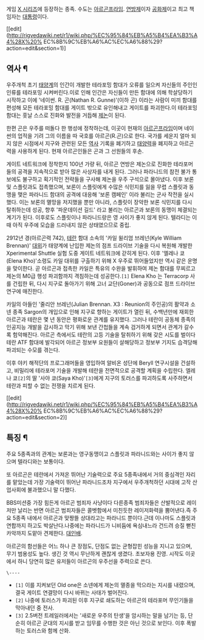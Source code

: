 게임 [X 시리즈](X%20%EC%8B%9C%EB%A6%AC%EC%A6%88.md)에 등장하는 종족. 수도는 [아르곤프라임](%EC%95%84%EB%A5%B4%EA%B3%A4%20%ED%94%84%EB%9D%BC%EC%9E%84.md).
[연방제](%EC%97%B0%EB%B0%A9%EC%A0%9C.md)이자
[공화제](%EA%B3%B5%ED%99%94%EC%A0%9C.md)이고 최고 책임자는
[대통령](%EB%8C%80%ED%86%B5%EB%A0%B9.md)이다.

[[edit](http://rigvedawiki.net/r1/wiki.php/%EC%95%84%EB%A5%B4%EA%B3%A4%28X%20%
EC%8B%9C%EB%A6%AC%EC%A6%88%29?action=edit&section=1)]

## 역사 ¶

우주개척 초기 [태양계](%ED%83%9C%EC%96%91%EA%B3%84.md)의 인간이 개발한 테라포밍 함대가 오류를 일으켜
자신들의 주인인 인류를 테라포밍 시켜버린다.이로 인해 인간은 자신들이 만든 함대에 의해 학살당하기 시작하고 이에 '네이썬. R.
곤(Nathan R. Gunne)'(이하 곤) 이라는 사람이 미끼 함대를 편성해 모든 테라포밍 함대를 게이트 밖으로 유인해내고 게이트를
파괴한다.이 테라포밍 함대는 훗날 스스로 진화와 발전을 거듭해 [제논](%EC%A0%9C%EB%85%BC.md)이 된다.

  

한편 곤은 우주를 떠돌다 한 행성에 정착하는데, 이곳이 현재의 [아르곤프라임](%EC%95%84%EB%A5%B4%EA%B3%A4%20%ED%94%84%EB%9D%BC%EC%9E%84.md)이며 네이썬의
업적을 기려 그의 이름을 따 국호를 아르곤(R.곤)으로 한다. 국가를 세운지 얼마 되지 않은 시점에서 지구와 관련된 모든
[역사](%EC%97%AD%EC%82%AC.md) 기록을 폐기하고
[태양력](%ED%83%9C%EC%96%91%EB%A0%A5.md)을 폐지하고 아르곤력을 사용하게 된다. 현재 아르곤인들은 곤과 그
선원들의 후손.

  

게이트 네트워크에 정착한지 100년 가량 뒤, 아르곤 연방은 제논으로 진화한 테라포머들의 공격을 지속적으로 받아 많은 사상자를 내게 된다.
그러나 파라니드의 참전 불가 통보에도 불구하고 획기적인 전략들을 구사해 제논을 우주 구석으로 몰아냈다. 이후 보론 및 스플릿과도 접촉했으며,
보론이 스플릿에게 수많은 식민지를 잃을 무렵 스플릿과 동맹을 맺은 파라니드 함대의 공격에 대응해 '보론 캠페인' 이라 불리는 군사 작전을
실시했다. 이는 보론의 멸망을 저지했을 뿐만 아니라, 스플릿이 장악한 보론 식민지를 다시 탈취하는데 성공, 향후 '파운데이션 길드' 라고
불리는 아르곤과 보론의 동맹이 체결되는 계기가 된다. 이후로도 스플릿이나 파라니드랑은 영 사이가 좋지 않게 된다. 텔라디는 이때 아직 우주에
모습을 드러내지 않은 상태였으므로 중립.

  

2912년 경(아르곤력 742), [테란](%ED%85%8C%EB%9E%80.md) 함대 소속의 '카일 윌리엄 브레넌(Kyle
William Brennan)' [대위](%EB%8C%80%EC%9C%84.md)가 태양계에 난입한 제논의 점프 드라이브 기술을 다시
복원해 개발한 Xperimental Shuttle 실험 도중 게이트 네트워크에 갇히게 된다. 이후 '엘레나 쿄(Elena Kho)'소령도
카일 대위를 구출하기 위해 X 우주로 뛰어들었지만 역시 같은 운명을 맞이한다. 곧 아르곤과 접촉한 카일은 특유의 수완을 발휘하여 제논 함대를
무찌르고 제논의 M0급 행성 파괴함까지 격침하는데 성공한다.`[1]` Elena Kho 는 Terracorp 사를 건립한 뒤, 다시 지구로
돌아가기 위해 고너 교단(Goner)과 공동으로 점프 드라이브 연구에 매진한다.

  

카일의 아들인 '줄리안 브레넌(Julian Brennan. X3 : Reunion의 주인공)의 활약과 소넨 종족 Sargon의 개입으로 인해
지구로 향하는 게이트가 열린 뒤, 수백년만에 재회한 아르곤과 테란은 몇 년 동안은 평화로운 관계를 유지했다. 그러나 테란이 공동체 종족의
인공지능 개발을 감시하고 막기 위해 보낸 간첩들을 계속 검거하게 되면서 관계가 갈수록 험악해진다. 아르곤 측에서도 테란의 고등 기술을
탈취하기 위해 갖은 시도를 벌이다 테란 ATF 함대에 발각되어 아르곤 정보부 요원들이 살해당하고 정보부 기지도 습격당해 파괴되는 수모를
겪는다.

  

이후 야키 해적단의 프로그래머들을 영입하여 알비온 성단에 Beryll 연구시설을 건설하고, 비밀리에 테라포머 기술을 개발해 테란을 전면적으로
공격할 계획을 수립한다. 엘레나 쿄`[2]`의 딸 '사야 쿄(Saya Kho)'`[3]`에게 지구의 토러스를 파괴하도록 사주하면서 테란과
피할 수 없는 전쟁을 치르게 된다.

[[edit](http://rigvedawiki.net/r1/wiki.php/%EC%95%84%EB%A5%B4%EA%B3%A4%28X%20%
EC%8B%9C%EB%A6%AC%EC%A6%88%29?action=edit&section=2)]

## 특징 ¶

주요 5종족과의 관계는 보론과는 영구동맹이고 스플릿과 파라니드와는 사이가 좋지 않으며 텔라디와는 보통이다.

  

또 아르곤은 테란에서 가져온 뛰어난 기술력으로 주요 5종족내에서 거의 중심격인 자리를 맡았는데 가장 기술력이 뛰어난 파라니드조차 지구에서
우주개척하던 시대에 고작 산업사회에 불과했으니 말 다했다.

  

BBS미션중 가장 힘든게 아르곤 범죄자 사냥이다 다른종족 범죄자들은 산발적으로 레이저만 날리는 반면 아르곤 범죄자들은 콜벳함에서 미친듯한
레이저화력을 뿜어낸다.즉 주요 5종족 내에서 아르곤과 맞짱뜰 상대라고는 파라니드 뿐이다.근데 이나마도 스플릿과 연합까지 하고도
박살난다.나중에는 파라니드가 니비듐에 욕심내느라 건드려 승질 뻗친 카악까지 도맡아 견제한다.
[대인배](%EB%8C%80%EC%9D%B8%EB%B0%B0.md).

  

아르곤의 함선들은 어느 하나 큰 장점도, 단점도 없는 균형잡힌 성능을 지니고 있으며, 무기 범용성도 높다. 생긴 것 역시 무난하게 괜찮게
생겼다. 초보자용 진영. 시작도 이곳에서 하니 당연히 많은 유저들이 아르곤의 우주선을 주력으로 쓴다.

`\----`

  * `[1]` 이를 지켜보던 Old one은 소넨에게 제논의 멸종을 막으라는 지시를 내렸으며, 결국 게이트 연결망이 다시 바뀌는 사태가 벌어진다.
  * `[2]` 나중에 토러스가 파괴된 이후 지구로 쇄도하는 아르곤의 테라포머 무인기들을 막아내던 중 전사.
  * `[3]` 2.5버전 트레일러에서는 '새로운 우주의 탄생'을 암시하는 말을 남기는 등, 단순히 아르곤 군대의 지시를 받고 임무를 수행한 것은 아닌 것으로 보인다. 이후 폭발하는 토러스와 함께 산화.

